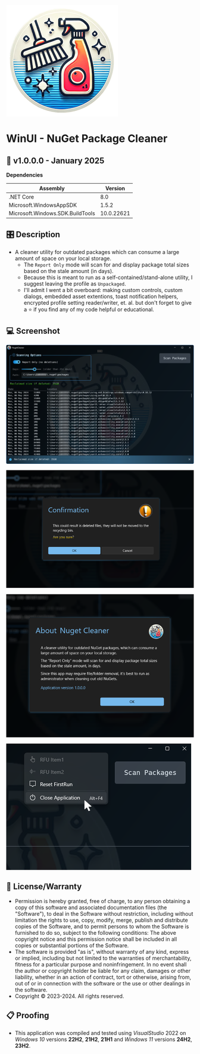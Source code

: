 ![Icon](Source/Assets/AppIcon.png)
# WinUI - NuGet Package Cleaner


## 📝 v1.0.0.0 - January 2025

**Dependencies**

| Assembly | Version |
| ---- | ---- |
| .NET Core | 8.0 |
| Microsoft.WindowsAppSDK | 1.5.2 |
| Microsoft.Windows.SDK.BuildTools | 10.0.22621 |

## 🎛️ Description
- A cleaner utility for outdated packages which can consume a large amount of space on your local storage.
	- The `Report Only` mode will scan for and display package total sizes based on the stale amount (in days).
	- Because this is meant to run as a self-contained/stand-alone utility, I suggest leaving the profile as `Unpackaged`.
	- I'll admit I went a bit overboard: making custom controls, custom dialogs, embedded asset extentions, toast notification helpers, encrypted profile setting reader/writer, et. al. but don't forget to give a ⭐ if you find any of my code helpful or educational.

## 💻 Screenshot
![Sample](Source/Assets/Screenshot.png)

![ContentDialog](Source/Assets/Screenshot2.png)

![ContentDialog](Source/Assets/Screenshot3.png)

![ContextMenu](Source/Assets/Screenshot4.png)

## 🧾 License/Warranty
* Permission is hereby granted, free of charge, to any person obtaining a copy of this software and associated documentation files (the "Software"), to deal in the Software without restriction, including without limitation the rights to use, copy, modify, merge, publish and distribute copies of the Software, and to permit persons to whom the Software is furnished to do so, subject to the following conditions: The above copyright notice and this permission notice shall be included in all copies or substantial portions of the Software.
* The software is provided "as is", without warranty of any kind, express or implied, including but not limited to the warranties of merchantability, fitness for a particular purpose and noninfringement. In no event shall the author or copyright holder be liable for any claim, damages or other liability, whether in an action of contract, tort or otherwise, arising from, out of or in connection with the software or the use or other dealings in the software.
* Copyright © 2023-2024. All rights reserved.

## 📋 Proofing
* This application was compiled and tested using *VisualStudio* 2022 on *Windows 10* versions **22H2**, **21H2**, **21H1** and *Windows 11* versions **24H2**, **23H2**.
